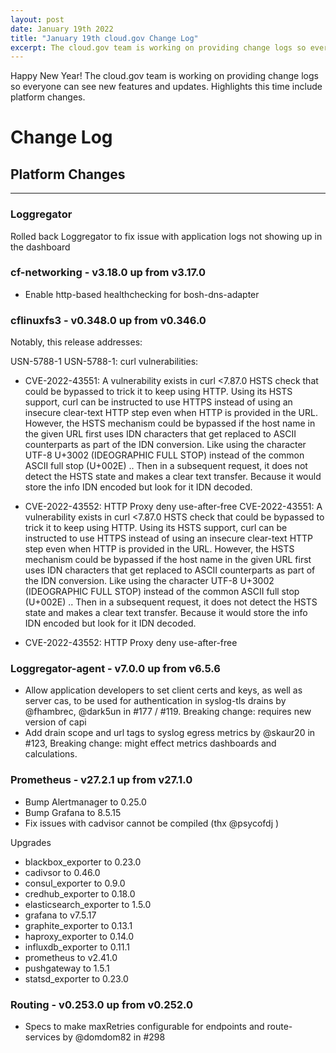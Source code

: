 ```yaml
---
layout: post
date: January 19th 2022
title: "January 19th cloud.gov Change Log"
excerpt: The cloud.gov team is working on providing change logs so everyone can see new features and updates.
---
```


Happy New Year! The cloud.gov team is working on providing change logs so everyone can see new features and updates. Highlights this time include platform changes.

# Change Log

## Platform Changes

---

### Loggregator
Rolled back Loggregator to fix issue with application logs not showing up in the dashboard

### cf-networking - v3.18.0 up from v3.17.0

* Enable http-based healthchecking for bosh-dns-adapter

### cflinuxfs3 - v0.348.0 up from v0.346.0

Notably, this release addresses:

USN-5788-1 USN-5788-1: curl vulnerabilities:

* CVE-2022-43551: A vulnerability exists in curl <7.87.0 HSTS check that could be bypassed to trick it to keep using HTTP. Using its HSTS support, curl can be instructed to use HTTPS instead of using an insecure clear-text HTTP step even when HTTP is provided in the URL. However, the HSTS mechanism could be bypassed if the host name in the given URL first uses IDN characters that get replaced to ASCII counterparts as part of the IDN conversion. Like using the character UTF-8 U+3002 (IDEOGRAPHIC FULL STOP) instead of the common ASCII full stop (U+002E) .. Then in a subsequent request, it does not detect the HSTS state and makes a clear text transfer. Because it would store the info IDN encoded but look for it IDN decoded.

* CVE-2022-43552: HTTP Proxy deny use-after-free CVE-2022-43551: A vulnerability exists in curl <7.87.0 HSTS check that could be bypassed to trick it to keep using HTTP. Using its HSTS support, curl can be instructed to use HTTPS instead of using an insecure clear-text HTTP step even when HTTP is provided in the URL. However, the HSTS mechanism could be bypassed if the host name in the given URL first uses IDN characters that get replaced to ASCII counterparts as part of the IDN conversion. Like using the character UTF-8 U+3002 (IDEOGRAPHIC FULL STOP) instead of the common ASCII full stop (U+002E) .. Then in a subsequent request, it does not detect the HSTS state and makes a clear text transfer. Because it would store the info IDN encoded but look for it IDN decoded.

* CVE-2022-43552: HTTP Proxy deny use-after-free

### Loggregator-agent - v7.0.0 up from v6.5.6

* Allow application developers to set client certs and keys, as well as server cas, to be used for authentication in syslog-tls drains by @fhambrec, @dark5un in #177 / #119. Breaking change: requires new version of capi
* Add drain scope and url tags to syslog egress metrics by @skaur20 in #123, Breaking change: might effect metrics dashboards and calculations.

### Prometheus - v27.2.1 up from v27.1.0

* Bump Alertmanager to 0.25.0
* Bump Grafana to 8.5.15
* Fix issues with cadvisor cannot be compiled (thx @psycofdj )

Upgrades

* blackbox_exporter to 0.23.0
* cadivsor to 0.46.0
* consul_exporter to 0.9.0
* credhub_exporter to 0.18.0
* elasticsearch_exporter to 1.5.0
* grafana to v7.5.17
* graphite_exporter to 0.13.1
* haproxy_exporter to 0.14.0
* influxdb_exporter to 0.11.1
* prometheus to v2.41.0
* pushgateway to 1.5.1
* statsd_exporter to 0.23.0

### Routing - v0.253.0 up from v0.252.0

* Specs to make maxRetries configurable for endpoints and route-services by @domdom82 in #298


